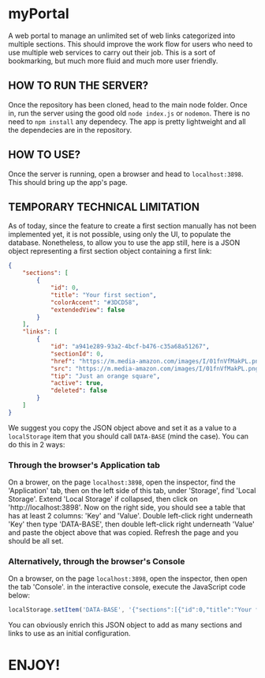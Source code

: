 # myPortal
A web portal to manage an unlimited set of web links categorized into multiple sections. This should improve the work flow for users who need to use multiple web services to carry out their job. This is a sort of bookmarking, but much more fluid and much more user friendly.

## HOW TO RUN THE SERVER?
Once the repository has been cloned, head to the main node folder. Once in, run the server using the good old `node index.js` or `nodemon`. There is no need to `npm install` any dependecy. The app is pretty lightweight and all the dependecies are in the repository.

## HOW TO USE?
Once the server is running, open a browser and head to `localhost:3898`. This should bring up the app's page.

## TEMPORARY TECHNICAL LIMITATION
As of today, since the feature to create a first section manually has not been implemented yet, it is not possible, using only the UI, to populate the database. Nonetheless, to allow you to use the app still, here is a JSON object representing a first section object containing a first link:
```json
{
    "sections": [
        {
            "id": 0,
            "title": "Your first section",
            "colorAccent": "#3DCD58",
            "extendedView": false
        }
    ],
    "links": [
        {
            "id": "a941e289-93a2-4bcf-b476-c35a68a51267",
            "sectionId": 0,
            "href": "https://m.media-amazon.com/images/I/01fnVfMakPL.png",
            "src": "https://m.media-amazon.com/images/I/01fnVfMakPL.png",
            "tip": "Just an orange square",
            "active": true,
            "deleted": false
        }
    ]
}
```
We suggest you copy the JSON object above and set it as a value to a `localStorage` item that you should call `DATA-BASE` (mind the case). You can do this in 2 ways:
### Through the browser's Application tab
On a brower, on the page `localhost:3898`, open the inspector, find the 'Application' tab, then on the left side of this tab, under 'Storage', find 'Local Storage'. Extend 'Local Storage' if collapsed, then click on 'http://localhost:3898'. Now on the right side, you should see a table that has at least 2 columns: 'Key' and 'Value'. Double left-click right underneath 'Key' then type 'DATA-BASE', then double left-click right underneath 'Value' and paste the object above that was copied. Refresh the page and you should be all set.
### Alternatively, through the browser's Console
On a browser, on the page `localhost:3898`, open the inspector, then open the tab 'Console'. in the interactive console, execute the JavaScript code below:
```JavaScript
localStorage.setItem('DATA-BASE', '{"sections":[{"id":0,"title":"Your first section","colorAccent":"#3DCD58","extendedView":false}],"links":[{"id":"a941e289-93a2-4bcf-b476-c35a68a51267","sectionId":0,"href":"https://m.media-amazon.com/images/I/01fnVfMakPL.png","src":"https://m.media-amazon.com/images/I/01fnVfMakPL.png","tip":"Just an orange square","active":true,"deleted":false}]}')
```
You can obviously enrich this JSON object to add as many sections and links to use as an initial configuration.

# ENJOY!
